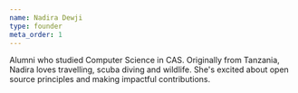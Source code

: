 ```yaml
---
name: Nadira Dewji
type: founder
meta_order: 1
---
```

Alumni who studied Computer Science in CAS. Originally from Tanzania, Nadira loves travelling, scuba diving and wildlife. She's excited about open source principles and making impactful contributions.
